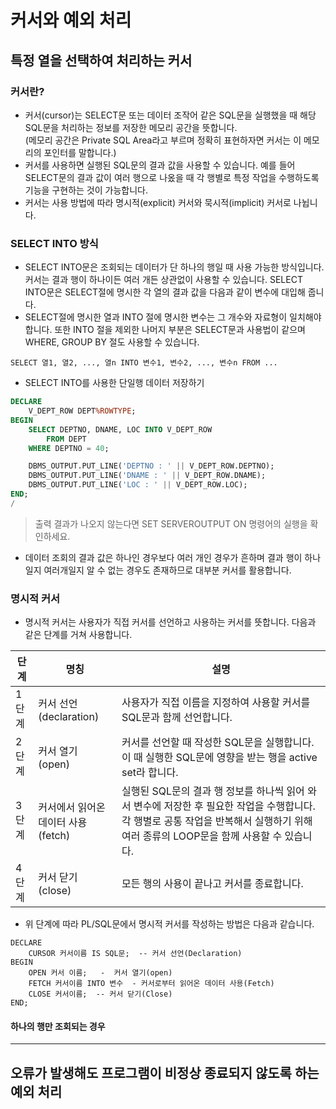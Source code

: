 # 커서와 예외 처리



## 특정 열을 선택하여 처리하는 커서

### 커서란?
- 커서(cursor)는 SELECT문 또는 데이터 조작어 같은 SQL문을 실행했을 때 해당 SQL문을 처리하는 정보를 저장한 메모리 공간을 뜻합니다.<br>(메모리 공간은 Private SQL Area라고 부르며 정확히 표현하자면 커서는 이 메모리의 포인터를 말합니다.)
- 커서를 사용하면 실행된 SQL문의 결과 값을 사용할 수 있습니다. 예를 들어 SELECT문의 결과 값이 여러 행으로 나옸을 때 각 행별로 특정 작업을 수행하도록 기능을 구현하는 것이 가능합니다. 
- 커서는 사용 방법에 따라 명시적(explicit) 커서와 묵시적(implicit) 커서로 나뉩니다. 

### SELECT INTO 방식
- SELECT INTO문은 조회되는 데이터가 단 하나의 행일 때 사용 가능한 방식입니다. 커서는 결과 행이 하나이든 여러 개든 상관없이 사용할 수 있습니다. SELECT INTO문은 SELECT절에 명시한 각 열의 결과 값을 다음과 같이 변수에 대입해 줍니다. 
- SELECT절에 명시한 열과 INTO 절에 명시한 변수는 그 개수와 자료형이 일치해야 합니다. 또한 INTO 절을 제외한 나머지 부분은 SELECT문과 사용법이 같으며 WHERE, GROUP BY 절도 사용할 수 있습니다. 

```
SELECT 열1, 열2, ..., 열n INTO 변수1, 변수2, ..., 변수n FROM ...
```

- SELECT INTO를 사용한 단일행 데이터 저장하기

```sql
DECLARE 
	V_DEPT_ROW DEPT%ROWTYPE;
BEGIN
	SELECT DEPTNO, DNAME, LOC INTO V_DEPT_ROW
		FROM DEPT
	WHERE DEPTNO = 40;

	DBMS_OUTPUT.PUT_LINE('DEPTNO : ' || V_DEPT_ROW.DEPTNO);
	DBMS_OUTPUT.PUT_LINE('DNAME : ' || V_DEPT_ROW.DNAME);
	DBMS_OUTPUT.PUT_LINE('LOC : ' || V_DEPT_ROW.LOC);
END;
/
```
> 출력 결과가 나오지 않는다면 SET SERVEROUTPUT ON 명령어의 실행을 확인하세요.

- 데이터 조회의 결과 값은 하나인 경우보다 여러 개인 경우가 흔하며 결과 행이 하나일지 여러개일지 알 수 없는 경우도 존재하므로 대부분 커서를 활용합니다.

### 명시적 커서
- 명시적 커서는 사용자가 직접 커서를 선언하고 사용하는 커서를 뜻합니다. 다음과 같은 단계를 거쳐 사용합니다.

|단계|명칭|설명|
|---|----|-----|
|1단계|커서 선언<br>(declaration)|사용자가 직접 이름을 지정하여 사용할 커서를 SQL문과 함께 선언합니다.|
|2단계|커서 열기<br>(open)|커서를 선언할 때 작성한 SQL문을 실행합니다. 이 때 실행한 SQL문에 영향을 받는 행을 active set라 합니다.|
|3단계|커서에서 읽어온 데이터 사용<br>(fetch)|실행된 SQL문의 결과 행 정보를 하나씩 읽어 와서 변수에 저장한 후 필요한 작업을 수행합니다. 각 행별로 공통 작업을 반복해서 실행하기 위해 여러 종류의 LOOP문을 함께 사용할 수 있습니다.|
|4단계|커서 닫기<br>(close)|모든 행의 사용이 끝나고 커서를 종료합니다.|

- 위 단계에 따라 PL/SQL문에서 명시적 커서를 작성하는 방법은 다음과 같습니다.

```
DECLARE 
    CURSOR 커서이름 IS SQL문;  -- 커서 선언(Declaration)
BEGIN
    OPEN 커서 이름;   -  커서 열기(open)
    FETCH 커서이름 INTO 변수  - 커서로부터 읽어온 데이터 사용(Fetch)
    CLOSE 커서이름;  -- 커서 닫기(Close)
END;
```

#### 하나의 행만 조회되는 경우 

---

## 오류가 발생해도 프로그램이 비정상 종료되지 않도록 하는 예외 처리